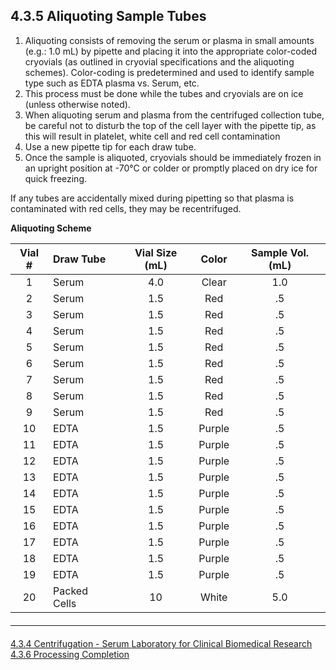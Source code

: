 ## 4.3.5 Aliquoting Sample Tubes

1. Aliquoting consists of removing the serum or plasma in small amounts (e.g.: 1.0
mL) by pipette and placing it into the appropriate color-coded cryovials (as outlined
in cryovial specifications and the aliquoting schemes). Color-coding is predetermined
and used to identify sample type such as EDTA plasma vs. Serum, etc.
2. This process must be done while the tubes and cryovials are on ice (unless
otherwise noted).
3. When aliquoting serum and plasma from the centrifuged collection tube, be careful
not to disturb the top of the cell layer with the pipette tip, as this will result in
platelet, white cell and red cell contamination
4. Use a new pipette tip for each draw tube.
5. Once the sample is aliquoted, cryovials should be immediately frozen in an upright
position at -70°C or colder or promptly placed on dry ice for quick freezing.

If any tubes are accidentally mixed during pipetting so that plasma is contaminated with red
cells, they may be recentrifuged.

**Aliquoting Scheme**

|  Vial #  |  Draw Tube     |  Vial Size (mL)   |  Color   |  Sample Vol. (mL)  |
|:--------:|:---------------|:-----------------:|:--------:|:------------------:|
|   1      |  Serum         |   4.0             |  Clear   |  1.0               |
|   2      |  Serum         |   1.5             |  Red     |   .5               |
|   3      |  Serum         |   1.5             |  Red     |   .5               |
|   4      |  Serum         |   1.5             |  Red     |   .5               |
|   5      |  Serum         |   1.5             |  Red     |   .5               |
|   6      |  Serum         |   1.5             |  Red     |   .5               |
|   7      |  Serum         |   1.5             |  Red     |   .5               |
|   8      |  Serum         |   1.5             |  Red     |   .5               |
|   9      |  Serum         |   1.5             |  Red     |   .5               |
|  10      |  EDTA          |   1.5             |  Purple  |   .5               |
|  11      |  EDTA          |   1.5             |  Purple  |   .5               |
|  12      |  EDTA          |   1.5             |  Purple  |   .5               |
|  13      |  EDTA          |   1.5             |  Purple  |   .5               |
|  14      |  EDTA          |   1.5             |  Purple  |   .5               |
|  15      |  EDTA          |   1.5             |  Purple  |   .5               |
|  16      |  EDTA          |   1.5             |  Purple  |   .5               |
|  17      |  EDTA          |   1.5             |  Purple  |   .5               |
|  18      |  EDTA          |   1.5             |  Purple  |   .5               |
|  19      |  EDTA          |   1.5             |  Purple  |   .5               |
|  20      |  Packed Cells  |  10               |  White   |  5.0               |


<hr class="soften" style="margin-top: 20px;margin-bottom: 20px;"/>

<div class="center">
<div class="btn-group">
  <a href=":pages_path:/manuals/laboratory-for-clinical-biomedical-research/4-03-04-centrifugation-serum.md" class="btn btn-default">
    <span class="glyphicon glyphicon-chevron-left"></span>
    4.3.4 Centrifugation - Serum
  </a>

  <a href=":pages_path:/manuals/laboratory-for-clinical-biomedical-research" class="btn btn-default">
    <span class="glyphicon glyphicon-chevron-up"></span>
    Laboratory for Clinical Biomedical Research
  </a>

  <a href=":pages_path:/manuals/laboratory-for-clinical-biomedical-research/4-03-06-processing-completion.md" class="btn btn-success">
    4.3.6 Processing Completion
    <span class="glyphicon glyphicon-chevron-right"></span>
  </a>
</div>
</div>
